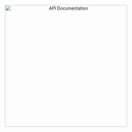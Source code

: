 <center>
 <a href="https://blenderhq.github.io/bhq_addon_base">
    <img alt="API Documentation" src="https://github.com/BlenderHQ/bhq_addon_base/blob/dev/docs/source/images/qr_bhqab_github_io.svg" width="400">
 </a>
</center>
 
